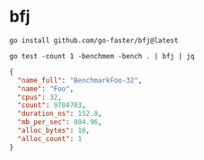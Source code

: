 # bfj

```console
go install github.com/go-faster/bfj@latest
```

```console
go test -count 1 -benchmem -bench . | bfj | jq
```

```json
{
  "name_full": "BenchmarkFoo-32",
  "name": "Foo",
  "cpus": 32,
  "count": 9704703,
  "duration_ns": 152.8,
  "mb_per_sec": 804.96,
  "alloc_bytes": 16,
  "alloc_count": 1
}
```
